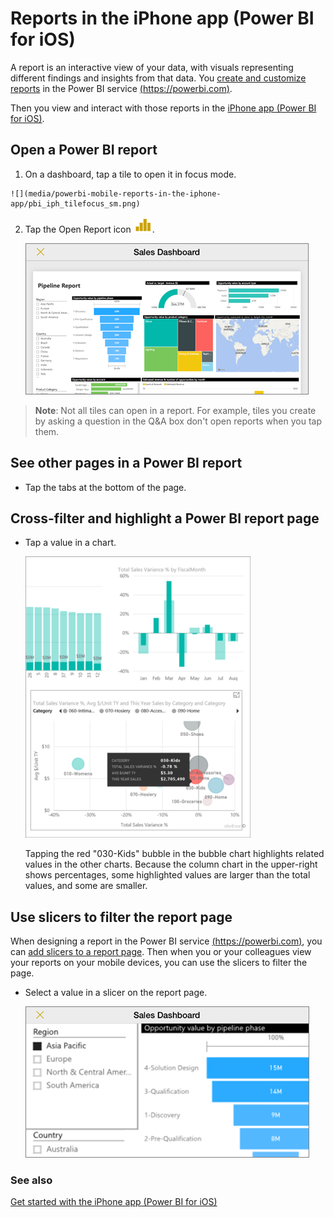 <properties 
   pageTitle="Reports in the iPhone app"
   description="Reports in the iPhone app (Power BI for iOS)"
   services="powerbi" 
   documentationCenter="" 
   authors="maggiesMSFT" 
   manager="mblythe" 
   editor=""
   tags=""/>
 
<tags
   ms.service="powerbi"
   ms.devlang="NA"
   ms.topic="article"
   ms.tgt_pltfrm="NA"
   ms.workload="powerbi"
   ms.date="02/24/2016"
   ms.author="maggies"/>

# Reports in the iPhone app (Power BI for iOS)

A report is an interactive view of your data, with visuals representing different findings and insights from that data. You [create and customize reports](powerbi-service-create-a-new-report.md) in the Power BI service [(https://powerbi.com)](https://powerbi.com).

Then you view and interact with those reports in the [iPhone app (Power BI for iOS)](powerbi-mobile-iphone-app-get-started.md).

## Open a Power BI report

1.   On a dashboard, tap a tile to open it in focus mode.

    ![](media/powerbi-mobile-reports-in-the-iphone-app/pbi_iph_tilefocus_sm.png)

2. Tap the Open Report icon ![](media/powerbi-mobile-reports-in-the-iphone-app/pbi_iph_openreporticon.png).

    ![](media/powerbi-mobile-reports-in-the-iphone-app/pbi_iph_rpt_sm.png)

>**Note**: Not all tiles can open in a report. For example, tiles you create by asking a question in the Q&A box don't open reports when you tap them. 

## See other pages in a Power BI report

-   Tap the tabs at the bottom of the page. 

## Cross-filter and highlight a Power BI report page

-   Tap a value in a chart.

    ![](media/powerbi-mobile-reports-in-the-iphone-app/PBI_Win10Uni_XFltrRptSm.png)

    Tapping the red "030-Kids" bubble in the bubble chart highlights related values in the other charts. Because the column chart in the upper-right shows percentages, some highlighted values are larger than the total values, and some are smaller. 

## Use slicers to filter the report page

When designing a report in the Power BI service [(https://powerbi.com)](https://powerbi.com), you can [add slicers to a report page](powerbi-service-tutorial-slicers.md). Then when you or your colleagues view your reports on your mobile devices, you can use the slicers to filter the page.

-   Select a value in a slicer on the report page.

    ![](media/powerbi-mobile-reports-in-the-iphone-app/pbi_iph_rptslice.png)


### See also

[Get started with the iPhone app (Power BI for iOS)](powerbi-mobile-iphone-app-get-started.md)

